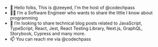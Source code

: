 * 👋 Hello folks, This is @zeeyed, I'm the host of @codechpass
* 🧑‍💻 I’m a Software Engineer who wants to share the little I know about programming
* 💞️ I’m looking to share technical blog posts related to JavaScript, TypeScript, React, Jest, React Testing Library, Next.js, GraphQL, Storybook, Cypress and many more.
* 📫 You can reach me via @codechpass
